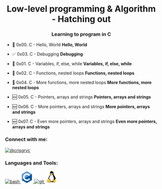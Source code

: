 <h1 align="center">Low-level programming & Algorithm - Hatching out</h1>
<h3 align="center">Learning to program in C</h3>

- 👋 0x00. C - Hello, World **Hello, World**

- ✅ 0x03. C - Debugging **Debugging**

- 🔀 0x01. C - Variables, if, else, while **Variables, if, else, while**

- 🔁 0x02. C - Functions, nested loops **Functions, nested loops**

- 🔁 0x04. C - More functions, more nested loops **More functions, more nested loops**

- 🆕 0x05. C - Pointers, arrays and strings **Pointers, arrays and strings**

- 🆕 0x06. C - More pointers, arrays and strings **More pointers, arrays and strings**

- 🆕 0x07. C - Even more pointers, arrays and strings **Even more pointers, arrays and strings**

<h3 align="left">Connect with me:</h3>
<p align="left">
<a href="https://twitter.com/@crisgrvc" target="blank"><img align="center" src="https://raw.githubusercontent.com/rahuldkjain/github-profile-readme-generator/master/src/images/icons/Social/twitter.svg" alt="@crisgrvc" height="30" width="40" /></a>
</p>

<h3 align="left">Languages and Tools:</h3>
<p align="left"> <a href="https://www.gnu.org/software/bash/" target="_blank"> <img src="https://www.vectorlogo.zone/logos/gnu_bash/gnu_bash-icon.svg" alt="bash" width="40" height="40"/> </a> <a href="https://www.cprogramming.com/" target="_blank"> <img src="https://raw.githubusercontent.com/devicons/devicon/master/icons/c/c-original.svg" alt="c" width="40" height="40"/> </a> <a href="https://git-scm.com/" target="_blank"> <img src="https://www.vectorlogo.zone/logos/git-scm/git-scm-icon.svg" alt="git" width="40" height="40"/> </a> <a href="https://www.linux.org/" target="_blank"> <img src="https://raw.githubusercontent.com/devicons/devicon/master/icons/linux/linux-original.svg" alt="linux" width="40" height="40"/> </a> </p>
